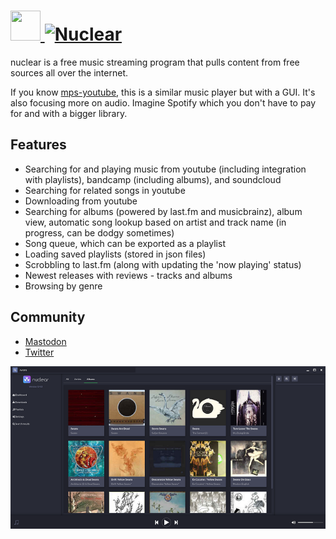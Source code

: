 # [<img src="https://cdn.jsdelivr.net/gh/JourneyOver/chocolatey-packages@091665c087b9ea047b2d771953f2d32e9d406fcf/automatic/nuclear/icons/48x48.png" height="48" width="48" /> ![Nuclear](https://img.shields.io/chocolatey/v/nuclear.svg?label=Nuclear&style=for-the-badge)](https://chocolatey.org/packages/nuclear)

nuclear is a free music streaming program that pulls content from free sources all over the internet.

If you know [mps-youtube](https://github.com/mps-youtube/mps-youtube), this is a similar music player but with a GUI.
It's also focusing more on audio. Imagine Spotify which you don't have to pay for and with a bigger library.

## Features

- Searching for and playing music from youtube (including integration with playlists), bandcamp (including albums), and soundcloud
- Searching for related songs in youtube
- Downloading from youtube
- Searching for albums (powered by last.fm and musicbrainz), album view, automatic song lookup based on artist and track name (in progress, can be dodgy sometimes)
- Song queue, which can be exported as a playlist
- Loading saved playlists (stored in json files)
- Scrobbling to last.fm (along with updating the 'now playing' status)
- Newest releases with reviews - tracks and albums
- Browsing by genre

## Community

- [Mastodon](https://mstdn.io/@nuclear)
- [Twitter](https://twitter.com/nuclear_player)

![screenshot](https://raw.githubusercontent.com/JourneyOver/chocolatey-packages/master/readme_imgs/nuclear.png)
